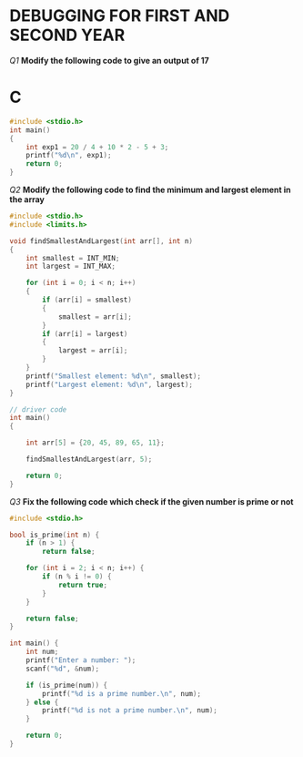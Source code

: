 # DEBUGGING FOR FIRST AND SECOND YEAR

*Q1*
**Modify the following code to give an output of 17**


# C
```c
#include <stdio.h>
int main()
{
    int exp1 = 20 / 4 + 10 * 2 - 5 + 3;
    printf("%d\n", exp1);
    return 0;
}
```

*Q2*
**Modify the following code to find the minimum and largest element in the array**

```c
#include <stdio.h>
#include <limits.h>

void findSmallestAndLargest(int arr[], int n)
{
    int smallest = INT_MIN;
    int largest = INT_MAX;

    for (int i = 0; i < n; i++)
    {
        if (arr[i] = smallest)
        {
            smallest = arr[i];
        }
        if (arr[i] = largest)
        {
            largest = arr[i];
        }
    }
    printf("Smallest element: %d\n", smallest);
    printf("Largest element: %d\n", largest);
}

// driver code
int main()
{

    int arr[5] = {20, 45, 89, 65, 11};

    findSmallestAndLargest(arr, 5);

    return 0;
}
```

*Q3*
**Fix the following code which check if the given number is prime or not**

```c
#include <stdio.h>

bool is_prime(int n) {
    if (n > 1) {
        return false; 

    for (int i = 2; i < n; i++) {
        if (n % i != 0) {
            return true;
        }
    }

    return false; 
}

int main() {
    int num;
    printf("Enter a number: ");
    scanf("%d", &num);

    if (is_prime(num)) {
        printf("%d is a prime number.\n", num);
    } else {
        printf("%d is not a prime number.\n", num);
    }

    return 0;
}
```
